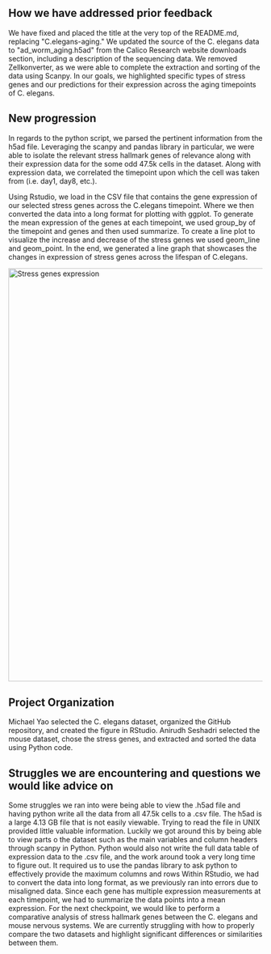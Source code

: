 ## How we have addressed prior feedback 

We have fixed and placed the title at the very top of the README.md, replacing "C.elegans-aging." We updated the source of the C. elegans data to "ad_worm_aging.h5ad" from the Calico Research website downloads section, including a description of the sequencing data. We removed Zellkonverter, as we were able to complete the extraction and sorting of the data using Scanpy. In our goals, we highlighted specific types of stress genes and our predictions for their expression across the aging timepoints of C. elegans.


## New progression

In regards to the python script, we parsed the pertinent information from the h5ad file. Leveraging the scanpy and pandas library in particular, we were able to isolate the relevant stress hallmark genes of relevance along with their expression data for the some odd 47.5k cells in the dataset. Along with expression data, we correlated the timepoint upon which the cell was taken from (i.e. day1, day8, etc.).

Using Rstudio, we load in the CSV file that contains the gene expression of our selected stress genes across the C.elegans timepoint. Where we then converted the data into a long format for plotting with ggplot. To generate the mean expression of the genes at each timepoint, we used group_by of the timepoint and genes and then used summarize. To create a line plot to visualize the increase and decrease of the stress genes we used geom_line and geom_point. In the end, we generated a line graph that showcases the changes in expression of stress genes across the lifespan of C.elegans.

<img width="1562" height="817" alt="Stress genes expression" src="https://github.com/user-attachments/assets/686f158d-6aaa-4476-ae55-9e13df263816" />

## Project Organization

Michael Yao selected the C. elegans dataset, organized the GitHub repository, and created the figure in RStudio. Anirudh Seshadri selected the mouse dataset, chose the stress genes, and extracted and sorted the data using Python code.


## Struggles we are encountering and questions we would like advice on 

Some struggles we ran into were being able to view the .h5ad file and having python write all the data from all 47.5k cells to a .csv file.
The h5ad is a large 4.13 GB file that is not easily viewable. Trying to read the file in UNIX provided little valuable information. Luckily we got around this by being able to view parts o the dataset such as the main variables and column headers through scanpy in Python. 
Python would also not write the full data table of expression data to the .csv file, and the work around took a very long time to figure out. It required us to use the pandas library to ask python to effectively provide the maximum columns and rows
Within RStudio, we had to convert the data into long format, as we previously ran into errors due to misaligned data. Since each gene has multiple expression measurements at each timepoint, we had to summarize the data points into a mean expression. For the next checkpoint, we would like to perform a comparative analysis of stress hallmark genes between the C. elegans and mouse nervous systems. We are currently struggling with how to properly compare the two datasets and highlight significant differences or similarities between them.

